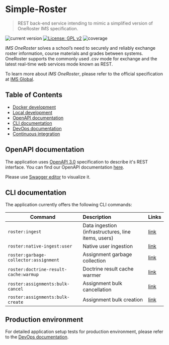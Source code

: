 # Simple-Roster

>REST back-end service intending to mimic a simplified version of OneRoster IMS specification.

![current version](https://img.shields.io/badge/version-2.0.0-green.svg)
[![License: GPL v2](https://img.shields.io/badge/License-GPL%20v2-blue.svg)](https://www.gnu.org/licenses/old-licenses/gpl-2.0.en.html)
![coverage](https://img.shields.io/badge/coverage-100%25-green.svg)

*IMS OneRoster* solves a school’s need to securely and reliably exchange roster information, course materials and grades between systems. 
OneRoster supports the commonly used .csv mode for exchange and the latest real-time web services mode known as REST.  

To learn more about *IMS OneRoster*, please refer to the official specification at [IMS Global](https://www.imsglobal.org/activity/onerosterlis).

## Table of Contents

- [Docker development](docs/docker-development.md)
- [Local development](docs/local-development.md)
- [OpenAPI documentation](#openapi-documentation)
- [CLI documentation](#cli-documentation)
- [DevOps documentation](docs/devops-documentation.md)
- [Continuous integration](docs/continuous-integration.md)

## OpenAPI documentation

The application uses [OpenAPI 3.0](https://swagger.io/specification/) specification to describe it's REST interface.
You can find our OpenAPI documentation [here](openapi/api_v1.yml).

Please use [Swagger editor](https://editor.swagger.io/) to visualize it.

## CLI documentation

The application currently offers the following CLI commands:

| Command                               | Description                                         | Links                                                    |
| --------------------------------------|:----------------------------------------------------|:---------------------------------------------------------|
| `roster:ingest`                       | Data ingestion (infrastructures, line items, users) | [link](docs/cli/ingester-command.md)                     |
| `roster:native-ingest:user`           | Native user ingestion                               | [link](docs/cli/native-user-ingester-command.md)         |
| `roster:garbage-collector:assignment` | Assignment garbage collection                       | [link](docs/cli/assignment-garbage-collector-command.md) |
| `roster:doctrine-result-cache:warmup` | Doctrine result cache warmer                        | [link](docs/cli/doctrine-result-cache-warmer-command.md) | 
| `roster:assignments:bulk-cancel`      | Assignment bulk cancellation                        | [link](docs/cli/assignment-bulk-cancellation-command.md) |
| `roster:assignments:bulk-create`      | Assignment bulk creation                            | [link](docs/cli/assignment-bulk-creation-command.md)     |

## Production environment

For detailed application setup tests for production environment, please refer to the [DevOps documentation](docs/devops-documentation.md).
